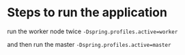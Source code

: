 # Steps to run the application

run the worker node twice
`-Dspring.profiles.active=worker`
 
and then run the master `-Dspring.profiles.active=master`